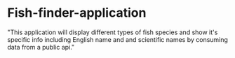 # Fish-finder-application
"This application will display different types of fish species  and show it's specific info including English name and and  scientific names by consuming data from a public api."
